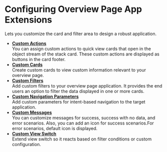 <!-- loiob240f612227547d99e7fe76dd03da375 -->

# Configuring Overview Page App Extensions

Lets you customize the card and filter area to design a robust application.

-   **[Custom Actions](custom-actions-02fb273.md "You
		can assign custom actions to quick view cards that open in the object stream of the stack
		card. These custom actions are displayed as buttons in the card footer.")**  
You can assign custom actions to quick view cards that open in the object stream of the stack card. These custom actions are displayed as buttons in the card footer.
-   **[Custom Cards](custom-cards-6d260f7.md "Create
        custom cards to view custom information relevant to your overview page.")**  
Create custom cards to view custom information relevant to your overview page.
-   **[Custom Filters](custom-filters-4739893.md "Add custom filters to your overview page application. It provides the end users an
		option to filter the data displayed in one or more cards. ")**  
Add custom filters to your overview page application. It provides the end users an option to filter the data displayed in one or more cards.
-   **[Custom Navigation Parameters](custom-navigation-parameters-40051b6.md " Add custom parameters for intent-based navigation to the target
		application.")**  
 Add custom parameters for intent-based navigation to the target application.
-   **[Custom Messages](custom-messages-b75910f.md "You can customize messages for success, success with no data, and error scenarios. Also,
    you can add an icon for success scenarios.For error scenarios, default icon is
    displayed.")**  
You can customize messages for success, success with no data, and error scenarios. Also, you can add an icon for success scenarios.For error scenarios, default icon is displayed.
-   **[Custom View Switch](custom-view-switch-ecd9f10.md "Extend view switch so it reacts based on filter conditions or custom
        configuration.")**  
Extend view switch so it reacts based on filter conditions or custom configuration.

